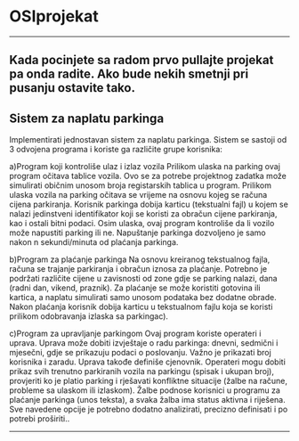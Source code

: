# OSIprojekat
--------------------------------------------------------------
Kada pocinjete sa radom prvo pullajte projekat pa onda radite.
Ako bude nekih smetnji pri pusanju ostavite tako.
--------------------------------------------------------------
Sistem za naplatu parkinga
--------------------------------------------------------------
Implementirati jednostavan sistem za naplatu parkinga. Sistem se sastoji od 3 odvojena
programa i koriste ga različite grupe korisnika:

a)Program koji kontroliše ulaz i izlaz vozila
  Prilikom ulaska na parking ovaj program očitava tablice vozila. Ovo se za potrebe
  projektnog zadatka može simulirati običnim unosom broja registarskih tablica u
  program. Prilikom ulaska vozila na parking očitava se vrijeme na osnovu kojeg se
  računa cijena parkiranja. Korisnik parkinga dobija karticu (tekstualni fajl) u kojem se
  nalazi jedinstveni identifikator koji se koristi za obračun cijene parkiranja, kao i ostali
  bitni podaci. Osim ulaska, ovaj program kontroliše da li vozilo može napustiti parking
  ili ne. Napuštanje parkinga dozvoljeno je samo nakon n sekundi/minuta od plaćanja
  parkinga.
  
b)Program za plaćanje parkinga
  Na osnovu kreiranog tekstualnog fajla, računa se trajanje parkiranja i obračun iznosa
  za plaćanje. Potrebno je podržati različite cijene u zavisnosti od zone gdje se parking
  nalazi, dana (radni dan, vikend, praznik). Za plaćanje se može koristiti gotovina ili
  kartica, a naplatu simulirati samo unosom podataka bez dodatne obrade. Nakon
  plaćanja korisnik dobija karticu u tekstualnom fajlu koja se koristi prilikom
  odobravanja izlaska sa parkingac).
  
c)Program za upravljanje parkingom
  Ovaj program koriste operateri i uprava. Uprava može dobiti izvještaje o radu
  parkinga: dnevni, sedmični i mjesečni, gdje se prikazuju podaci o poslovanju. Važno
  je prikazati broj korisnika i zaradu. Uprava takođe definiše cjenovnik. Operateri mogu
  dobiti prikaz svih trenutno parkiranih vozila na parkingu (spisak i ukupan broj),
  provjeriti ko je platio parking i rješavati konfliktne situacije (žalbe na račune, probleme
  sa ulaskom ili izlaskom). Žalbe podnose korisnici u programu za plaćanje parkinga
  (unos teksta), a svaka žalba ima status aktivna i riješena.
  Sve navedene opcije je potrebno dodatno analizirati, precizno definisati i po potrebi proširiti..
  
--------------------------------------------------------------
